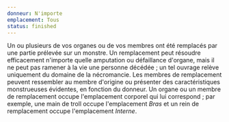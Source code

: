 ```yaml
---
donneur: N'importe
emplacement: Tous
status: finished
---
```

Un ou plusieurs de vos organes ou de vos membres ont été remplacés par une partie prélevée sur un monstre. Un remplacement peut résoudre efficacement n'importe quelle amputation ou défaillance d'organe, mais il ne peut pas ramener à la vie une personne décédée ; un tel ouvrage relève uniquement du domaine de la nécromancie. Les membres de remplacement peuvent ressembler au membre d'origine ou présenter des caractéristiques monstrueuses évidentes, en fonction du donneur. Un organe ou un membre de remplacement occupe l'emplacement corporel qui lui correspond ; par exemple, une main de troll occupe l'emplacement _Bras_ et un rein de remplacement occupe l'emplacement _Interne_.